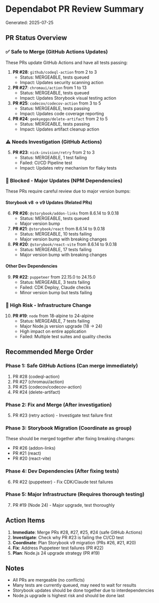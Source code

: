 # Dependabot PR Review Summary

Generated: 2025-07-25

## PR Status Overview

### ✅ Safe to Merge (GitHub Actions Updates)

These PRs update GitHub Actions and have all tests passing:

1. **PR #28**: `github/codeql-action` from 2 to 3
   - Status: MERGEABLE, tests queued
   - Impact: Updates security scanning action
2. **PR #27**: `chromaui/action` from 1 to 13
   - Status: MERGEABLE, tests queued
   - Impact: Updates Storybook visual testing action
3. **PR #25**: `codecov/codecov-action` from 3 to 5
   - Status: MERGEABLE, tests passing
   - Impact: Updates code coverage reporting
4. **PR #24**: `geekyeggo/delete-artifact` from 2 to 5
   - Status: MERGEABLE, tests passing
   - Impact: Updates artifact cleanup action

### ⚠️ Needs Investigation (GitHub Actions)

5. **PR #23**: `nick-invision/retry` from 2 to 3
   - Status: MERGEABLE, 1 test failing
   - Failed: CI/CD Pipeline test
   - Impact: Updates retry mechanism for flaky tests

### 🚫 Blocked - Major Updates (NPM Dependencies)

These PRs require careful review due to major version bumps:

#### Storybook v8 → v9 Updates (Related PRs)

6. **PR #26**: `@storybook/addon-links` from 8.6.14 to 9.0.18
   - Status: MERGEABLE, tests queued
   - Major version bump
7. **PR #21**: `@storybook/react` from 8.6.14 to 9.0.18
   - Status: MERGEABLE, 10 tests failing
   - Major version bump with breaking changes
8. **PR #20**: `@storybook/react-vite` from 8.6.14 to 9.0.18
   - Status: MERGEABLE, 17 tests failing
   - Major version bump with breaking changes

#### Other Dev Dependencies

9. **PR #22**: `puppeteer` from 22.15.0 to 24.15.0
   - Status: MERGEABLE, 3 tests failing
   - Failed: CDK Deploy, Claude checks
   - Minor version bump but tests failing

### 🔴 High Risk - Infrastructure Change

10. **PR #19**: `node` from 18-alpine to 24-alpine
    - Status: MERGEABLE, 7 tests failing
    - Major Node.js version upgrade (18 → 24)
    - High impact on entire application
    - Failed: Multiple test suites and quality checks

## Recommended Merge Order

### Phase 1: Safe GitHub Actions (Can merge immediately)

1. PR #28 (codeql-action)
2. PR #27 (chromaui/action)
3. PR #25 (codecov/codecov-action)
4. PR #24 (delete-artifact)

### Phase 2: Fix and Merge (After investigation)

5. PR #23 (retry action) - Investigate test failure first

### Phase 3: Storybook Migration (Coordinate as group)

These should be merged together after fixing breaking changes:

- PR #26 (addon-links)
- PR #21 (react)
- PR #20 (react-vite)

### Phase 4: Dev Dependencies (After fixing tests)

6. PR #22 (puppeteer) - Fix CDK/Claude test failures

### Phase 5: Major Infrastructure (Requires thorough testing)

7. PR #19 (Node 24) - Major upgrade, test thoroughly

## Action Items

1. **Immediate**: Merge PRs #28, #27, #25, #24 (safe GitHub Actions)
2. **Investigate**: Check why PR #23 is failing the CI/CD test
3. **Coordinate**: Plan Storybook v9 migration (PRs #26, #21, #20)
4. **Fix**: Address Puppeteer test failures (PR #22)
5. **Plan**: Node.js 24 upgrade strategy (PR #19)

## Notes

- All PRs are mergeable (no conflicts)
- Many tests are currently queued, may need to wait for results
- Storybook updates should be done together due to interdependencies
- Node.js upgrade is highest risk and should be done last
